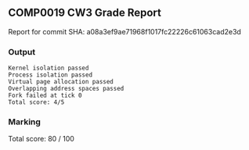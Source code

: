 ## COMP0019 CW3 Grade Report
Report for commit SHA: a08a3ef9ae71968f1017fc22226c61063cad2e3d

### Output


    Kernel isolation passed
    Process isolation passed
    Virtual page allocation passed
    Overlapping address spaces passed
    Fork failed at tick 0
    Total score: 4/5
    


### Marking

Total score: 80 / 100

